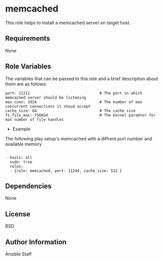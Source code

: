memcached
========

This role helps to install a memcached server on target host.

Requirements
------------

None

Role Variables
--------------

The variables that can be passed to this role and a brief description about them are as follows:

```
port: 11211                               # The port in which memcached server should be listening
max_conn: 1024                            # The number of max concurrent connections it shoud accept
cache_size: 64                            # The cache size
fs_file_max: 756024                       # The kernel paramter for max number of file handles
```
- Example

The following play setup's memcached with a diffrent port number and available memory 

```

- hosts: all
  sudo: true
  roles:
  - {role: memcached, port: 11244, cache_size: 512 }

```

Dependencies
------------

None

License
-------

BSD

Author Information
------------------

Ansible Staff
